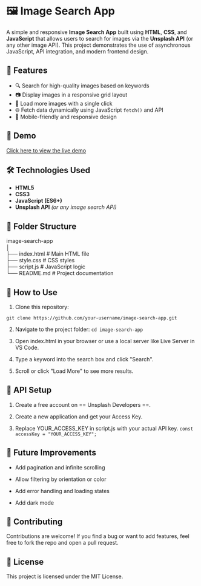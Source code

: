 # 🖼️ Image Search App

A simple and responsive **Image Search App** built using **HTML**, **CSS**, and **JavaScript** that allows users to search for images via the **Unsplash API** (or any other image API). This project demonstrates the use of asynchronous JavaScript, API integration, and modern frontend design.

## 🚀 Features

- 🔍 Search for high-quality images based on keywords  
- 📷 Display images in a responsive grid layout  
- 🔄 Load more images with a single click  
- 🌐 Fetch data dynamically using JavaScript `fetch()` and API  
- 📱 Mobile-friendly and responsive design

## 📸 Demo

[Click here to view the live demo](#) <!-- Replace with actual GitHub Pages or Netlify link -->

## 🛠️ Technologies Used

- **HTML5**  
- **CSS3**  
- **JavaScript (ES6+)**  
- **Unsplash API** *(or any image search API)*

## 📁 Folder Structure
image-search-app<br>
│<br>
├── index.html # Main HTML file<br>
├── style.css # CSS styles<br>
├── script.js # JavaScript logic<br>
└── README.md # Project documentation<br>

## 🔧 How to Use

1. Clone this repository:

`git clone https://github.com/your-username/image-search-app.git`

2. Navigate to the project folder:
`cd image-search-app`

3. Open index.html in your browser or use a local server like Live Server in VS Code.

4. Type a keyword into the search box and click "Search".

5. Scroll or click "Load More" to see more results.

## 🔑 API Setup
1. Create a free account on == Unsplash Developers ==.

2. Create a new application and get your Access Key.

3. Replace YOUR_ACCESS_KEY in script.js with your actual API key.
`const accessKey = "YOUR_ACCESS_KEY";`

## 📌 Future Improvements
- Add pagination and infinite scrolling

- Allow filtering by orientation or color

- Add error handling and loading states

- Add dark mode

## 🤝 Contributing
Contributions are welcome! If you find a bug or want to add features, feel free to fork the repo and open a pull request.

## 📄 License
This project is licensed under the MIT License.
